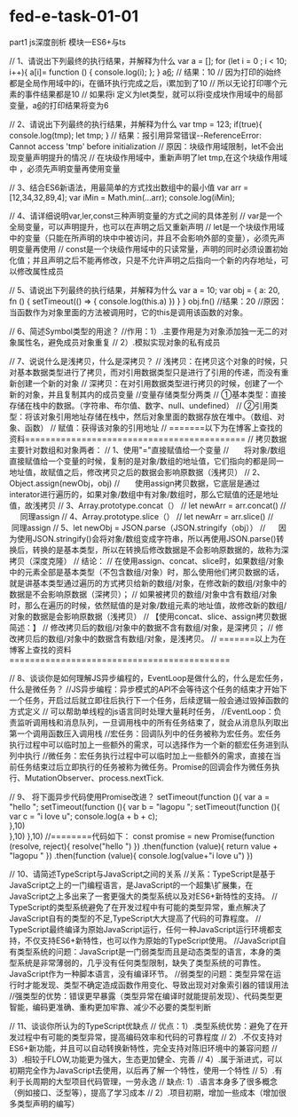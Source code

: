 # fed-e-task-01-01
part1 js深度剖析 模块一ES6+与ts

// 1、请说出下列最终的执行结果，并解释为什么
var a = [];
for (let i = 0 ; i < 10; i++){
    a[i]= function () {
        console.log(i);
    };
}
a[6]();
// 结果：10
// 因为打印的i始终都是全局作用域中的i，在循环执行完成之后，i累加到了10
// 所以无论打印哪个元素的事件结果都是10
// 如果将i 定义为let类型，就可以将i变成块作用域中的局部变量，a[6]()的打印结果将变为6


// 2、请说出下列最终的执行结果，并解释为什么
var tmp = 123;
if(true){
  console.log(tmp);
  let tmp;
}
// 结果：报引用异常错误--ReferenceError: Cannot access 'tmp' before initialization
// 原因：块级作用域限制，let不会出现变量声明提升的情况
// 在块级作用域中，重新声明了let tmp,在这个块级作用域中 ，必须先声明变量再使用变量



// 3、结合ES6新语法，用最简单的方式找出数组中的最小值
var arr = [12,34,32,89,4];
var iMin = Math.min(...arr);
console.log(iMin);

// 4、请详细说明var,ler,const三种声明变量的方式之间的具体差别
// var是一个全局变量，可以声明提升，也可以在声明之后又重新声明
// let是一个块级作用域中的变量（只能在所声明的块中中被访问，并且不会影响外部的变量），必须先声明变量再使用
// const是一个块级作用域中的只读常量，声明的同时必须设置初始化值；并且声明之后不能再修改，只是不允许声明之后指向一个新的内存地址，可以修改属性成员



// 5、请说出下列最终的执行结果，并解释为什么
var a = 10;
var obj = {
    a: 20,
    fn () {
        setTimeout(() => {
            console.log(this.a)
        })
    }
}
obj.fn()
//结果：20
//原因：当函数作为对象里面的方法被调用时，它的this是调用该函数的对象。



// 6、简述Symbol类型的用途？
//作用：1）.主要作用是为对象添加独一无二的对象属性名，避免成员对象重复
//      2）.模拟实现对象的私有成员



// 7、说说什么是浅拷贝，什么是深拷贝？
// 浅拷贝：在拷贝这个对象的时候，只对基本数据类型进行了拷贝，而对引用数据类型只是进行了引用的传递，而没有重新创建一个新的对象
// 深拷贝：在对引用数据类型进行拷贝的时候，创建了一个新的对象，并且复制其内的成员变量
//变量存储类型分两类
//    ①基本类型：直接存储在栈中的数据。（字符串、布尔值、数字、null、undefined）
//    ②引用类型：将该对象引用地址存储在栈中，然后对象里面的数据存放在堆中。（数组、对象、函数）
// 赋值：获得该对象的引用地址
// =======以下为在博客上查找的资料===========================================
// 拷贝数据主要针对数组和对象两者：
// 1、使用"="直接赋值给一个变量
//       将对象/数组直接赋值给一个变量的时候，复制的是对象/数组的地址值，它们指向的都是同一地址值，故赋值之后，修改拷贝之后的数据会影响原数据（浅拷贝）
// 2、Object.assign(newObj，obj)
//       使用assign拷贝数据，它底层是通过interator进行遍历的，如果对象/数组中有对象/数组时，那么它赋值的还是地址值，故浅拷贝
// 3、Array.prototype.concat（） // let newArr = arr.concat()
//      同理assign
// 4、Array.prototype.slice（） // let newArr = arr.slice()
//      同理assign
// 5、let newObj = JSON.parse（JSON.stringify（obj））
//      因为使用JSON.stringify()会将对象/数组变成字符串，所以再使用JSON.parse()转换后，转换的是基本类型，所以在转换后修改数据是不会影响原数据的，故称为深拷贝（深度克隆）
// 结论：
// 在使用assign、concat、slice时，如果数组/对象中的元素全部是基本类型（不包含数组/对象）时，那么使用他们拷贝数据的话，就是讲基本类型通过遍历的方式拷贝给新的数组/对象，在修改新的数组/对象中的数据是不会影响原数据（深拷贝）；
// 如果被拷贝的数组/对象中含有数组/对象时，那么在遍历的时候，依然赋值的是对象/数组元素的地址值，故修改新的数组/对象的数据是会影响原数据（浅拷贝）
// 【使用concat、slice、assign拷贝数据简述：】
// 修改拷贝后的数组/对象中的数据不含有数组/对象，是深拷贝；
// 修改拷贝后的数组/对象中的数据含有数组/对象，是浅拷贝。
// =======以上为在博客上查找的资料===========================================




// 8、谈谈你是如何理解JS异步编程的，EventLoop是做什么的，什么是宏任务，什么是微任务？
//JS异步编程：异步模式的API不会等待这个任务的结束才开始下一个任务，开启过后就立即往后执行下一个任务，后续逻辑一般会通过毁掉函数的方式定义
//           可以帮助单线程的js语言同时处理大量耗时任务，
//EventLoop：负责监听调用栈和消息队列，一旦调用栈中的所有任务结束了，就会从消息队列取出第一个调用函数压入调用栈
//宏任务：回调队列中的任务被称为宏任务。宏任务执行过程中可以临时加上一些额外的需求，可以选择作为一个新的额宏任务进到队列中执行
//微任务：宏任务执行过程中可以临时加上一些额外的需求，直接在当前任务结束过后立即执行的任务被称为微任务。Promise的回调会作为微任务执行、MutationObserver、process.nextTick.



// 9、 将下面异步代码使用Promise改进？
setTimeout(function (){
    var a = "hello ";
    setTimeout(function (){
        var b = "lagopu ";
        setTimeout(function (){
            var c = "i love u";
            console.log(a + b + c);        
        },10)    
    },10)
},10)
//========代码如下：
const promise = new Promise(function (resolve, reject){
    resolve("hello ")
})
.then(function (value){
    return value + "lagopu "
})
.then(function (value){
    console.log(value+"i love u")
})

// 10、请简述TypeScript与JavaScript之间的关系
//关系：TypeScript是基于JavaScript之上的一门编程语言，是JavaScript的一个超集\扩展集，在JavaScript之上多出来了一套更强大的类型系统以及对ES6+新特性的支持。
//      TypeScript的类型系统避免了在开发过程中有可能的类型异常，重点解决了JavaScript自有的类型的不足,TypeScript大大提高了代码的可靠程度。
//      TypeScript最终编译为原始JavaScript运行，任何一种JavaScript运行环境都支持，不仅支持ES6+新特性，也可以作为原始的TypeScript使用。
//JavaScript自有类型系统的问题：JavaScript是一门弱类型而且是动态类型的语言，本身的类型系统是非常薄弱的，几乎没有任何类型限制，缺失了类型系统的可靠性。JavaScript作为一种脚本语言，没有编译环节。
//弱类型的问题：类型异常在运行时才能发现、类型不确定造成函数作用变化、导致出现对对象索引器的错误用法
//强类型的优势：错误更早暴露（类型异常在编译时就能提前发现）、代码类型更智能，编码更准确、重构更加牢靠、减少不必要的类型判断



// 11、谈谈你所认为的TypeScript优缺点
// 优点：1）.类型系统优势：避免了在开发过程中有可能的类型异常，提高编码效率和代码的可靠程度
//       2）.不仅支持对ES6+新功能，并且可以自动转换新特性，完全支持对陈旧环境中的兼容问题
//       3）.相较于FLOW,功能更为强大，生态更加健全、完善
//       4）.属于渐进式，可以初期完全作为JavaScript去使用，以后再了解一个特性，使用一个特性
//       5）.有利于长周期的大型项目代码管理，一劳永逸
// 缺点: 1）.语言本身多了很多概念（例如接口、泛型等），提高了学习成本
//       2）.项目初期，增加一些成本（增加很多类型声明的编写）
